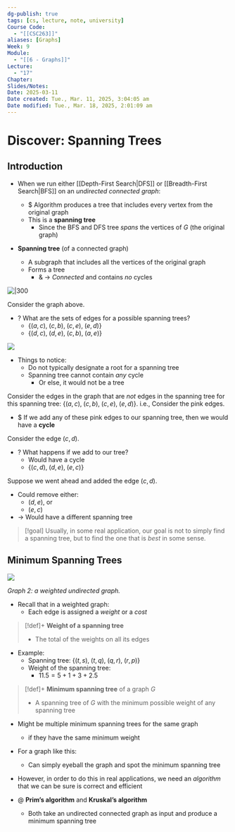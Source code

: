 ```yaml
---
dg-publish: true
tags: [cs, lecture, note, university]
Course Code:
  - "[[CSC263]]"
aliases: [Graphs]
Week: 9
Module:
  - "[[6 - Graphs]]"
Lecture:
  - "17"
Chapter: 
Slides/Notes: 
Date: 2025-03-11
Date created: Tue., Mar. 11, 2025, 3:04:05 am
Date modified: Tue., Mar. 18, 2025, 2:01:09 am
---
```


# Discover: Spanning Trees

## Introduction

- When we run either [[Depth-First Search|DFS]] or [[Breadth-First Search|BFS]] on an *undirected connected graph*:
    - $ Algorithm produces a tree that includes every vertex from the original graph
    - This is a **spanning tree**
        - Since the BFS and DFS tree *spans* the vertices of $G$ (the original graph)

- **Spanning tree** (of a connected graph)
    - A subgraph that includes all the vertices of the original graph
    - Forms a tree
        - & → *Connected* and contains *no* cycles

![|300](https://i.imgur.com/QooGXQu.png)

Consider the graph above.

- ? What are the sets of edges for a possible spanning trees?
    - $\{ (a,c),\;(c, b),\; (c,e),\; (e,d) \}$
    - $\{ (d,c),\;(d,e),\;(c,b),\;(a,e) \}$

![](https://i.imgur.com/03mc6jn.png)

- Things to notice:
    - Do not typically designate a root for a spanning tree
    - Spanning tree cannot contain *any* cycle
        - Or else, it would not be a tree

Consider the edges in the graph that are *not* edges in the spanning tree for this spanning tree: $\{ (a,c),\;(c, b),\; (c,e),\; (e,d) \}$.
i.e., Consider the pink edges.

- $ If we add any of these pink edges to our spanning tree, then we would have a **cycle**

Consider the edge $(c,d)$.

- ? What happens if we add to our tree?
    - Would have a cycle
    - $\{ (c,d),\;(d,e),\;(e,c) \}$

Suppose we went ahead and added the edge $(c, d)$.

- Could remove either:
    - $(d,e)$, or
    - $(e,c)$
- → Would have a different spanning tree

> [!goal] Usually, in some real application, our goal is not to simply find a spanning tree, but to find the one that is *best* in some sense.

## Minimum Spanning Trees

![](https://i.imgur.com/mxYFwGX.png)

*Graph 2: a weighted undirected graph.*

- Recall that in a weighted graph:
    - Each edge is assigned a *weight* or a *cost*

> [!def]+ **Weight of a spanning tree**
> - The total of the weights on all its edges

- Example:
    - Spanning tree: $\{ (t,s),\; (t,q),\; (q,r),\; (r,p) \}$
    - Weight of the spanning tree:
        - $11.5 = 5 + 1 + 3 + 2.5$

> [!def]+ **Minimum spanning tree** of a graph $G$
> - A spanning tree of $G$ with the minimum possible weight of any spanning tree

- Might be multiple minimum spanning trees for the same graph
    - if they have the same minimum weight

- For a graph like this:
    - Can simply eyeball the graph and spot the minimum spanning tree
- However, in order to do this in real applications, we need an *algorithm* that we can be sure is correct and efficient
- @ **Prim’s algorithm** and **Kruskal’s algorithm**
    - Both take an undirected connected graph as input and produce a minimum spanning tree
